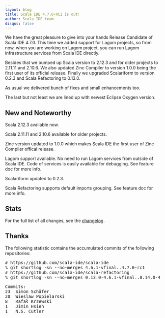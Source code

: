 ```yaml
---
layout: blog
title: Scala IDE 4.7.0-RC1 is out!
author: Scala IDE team
disqus: false
---
```


We have the great pleasure to give into your hands Release Candidate of Scala IDE 4.7.0. This time we added support for Lagom projects, so from now, when you are working on Lagom project, you can run Lagom infrastructure services from Scala IDE directly.

Besides that we bumped up Scala version to 2.12.3 and for older projects to 2.11.11 and 2.10.6. We also updated Zinc Compiler to version 1.0.0 being the first user of its official release. Finally we upgraded Scalariform to version 0.2.3 and Scala Refactoring to 0.13.0.

As usual we delivered bunch of fixes and small enhancements too.

The last but not least we are lined up with newest Eclipse Oxygen version.

## New and Noteworthy

Scala 2.12.3 available now.

Scala 2.11.11 and 2.10.6 available for older projects.

Zinc version updated to 1.0.0 which makes Scala IDE the first user of Zinc Compiler offical release.

Lagom support available. No need to run Lagom services from outside of Scala IDE. Code of services is easily available for debugging. See feature doc for more info.

Scalariform updated to 0.2.3.

Scala Refactoring supports default imports grouping. See feature doc for more info.

## Stats

For the full list of all changes, see the [changelog][cl].

## Thanks

The following statistic contains the accumulated commits of the following repositories:

<pre>
# https://github.com/scala-ide/scala-ide
% git shortlog -sn --no-merges 4.6.1-vfinal..4.7.0-rc1
# https://github.com/scala-ide/scala-refactoring
% git shortlog -sn --no-merges 0.13.0-4.6.1-vfinal..0.14.0-4.7.0-rc1
</pre>

<pre>
Commits:
23	Simon Schäfer
20	Wieslaw Popielarski
8	Rafał Krzewski
1	Jimin Hsieh
1	N.S. Cutler
</pre>

[cl]: http://scala-ide.org/docs/changelog.html
